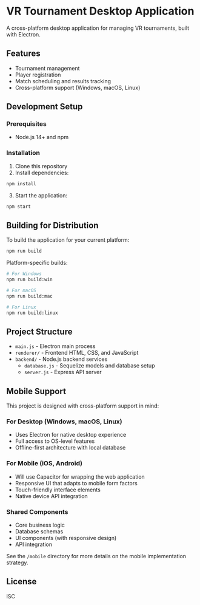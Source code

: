 # VR Tournament Desktop Application

A cross-platform desktop application for managing VR tournaments, built with Electron.

## Features

- Tournament management
- Player registration
- Match scheduling and results tracking
- Cross-platform support (Windows, macOS, Linux)

## Development Setup

### Prerequisites

- Node.js 14+ and npm

### Installation

1. Clone this repository
2. Install dependencies:

```bash
npm install
```

3. Start the application:

```bash
npm start
```

## Building for Distribution

To build the application for your current platform:

```bash
npm run build
```

Platform-specific builds:

```bash
# For Windows
npm run build:win

# For macOS
npm run build:mac

# For Linux
npm run build:linux
```

## Project Structure

- `main.js` - Electron main process
- `renderer/` - Frontend HTML, CSS, and JavaScript
- `backend/` - Node.js backend services
  - `database.js` - Sequelize models and database setup
  - `server.js` - Express API server

## Mobile Support

This project is designed with cross-platform support in mind:

### For Desktop (Windows, macOS, Linux)
- Uses Electron for native desktop experience
- Full access to OS-level features
- Offline-first architecture with local database

### For Mobile (iOS, Android)
- Will use Capacitor for wrapping the web application
- Responsive UI that adapts to mobile form factors
- Touch-friendly interface elements
- Native device API integration

### Shared Components
- Core business logic
- Database schemas
- UI components (with responsive design)
- API integration

See the `/mobile` directory for more details on the mobile implementation strategy.

## License

ISC